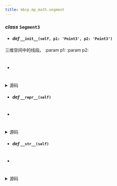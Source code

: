 ```yaml
---
title: mbcp.mp_math.segment
---
```

### ***class*** `Segment3`

- #### *def* `__init__(self, p1: 'Point3', p2: 'Point3')`


三维空间中的线段。
:param p1:
:param p2:


- #
<details>
<summary>源码</summary>

```python
def __init__(self, p1: 'Point3', p2: 'Point3'):
    """
        三维空间中的线段。
        :param p1:
        :param p2:
        """
    self.p1 = p1
    self.p2 = p2
    '方向向量'
    self.direction = self.p2 - self.p1
    '长度'
    self.length = self.direction.length
    '中心点'
    self.midpoint = Point3((self.p1.x + self.p2.x) / 2, (self.p1.y + self.p2.y) / 2, (self.p1.z + self.p2.z) / 2)
```
</details>

- #### *def* `__repr__(self)`

- #
<details>
<summary>源码</summary>

```python
def __repr__(self):
    return f'Segment3({self.p1}, {self.p2})'
```
</details>

- #### *def* `__str__(self)`

- #
<details>
<summary>源码</summary>

```python
def __str__(self):
    return f'Segment3({self.p1} -> {self.p2})'
```
</details>

